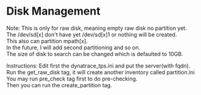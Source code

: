 # Disk Management

Note: This is only for raw disk, meaning empty raw disk no partition yet.  <br> 
      The /dev/sd[x] don't have yet /dev/sd[x]1 or nothing will be created.  <br>
      This also can partition mpath[x].  <br>
      In the future, I will add second partitioning and so on.  <br>
      The size of disk to search can be changed which is defaulted to 10GB. <br>
      
Instructions: 
      Edit first the dynatrace_tps.ini and put the server(with fqdn). <br>
      Run the get_raw_disk tag, it will create another inventory called partition.ini  <br>
      You may run pre_check tag first to do pre-checking.  <br>
      Then you can run the create_partition tag.  <br>
